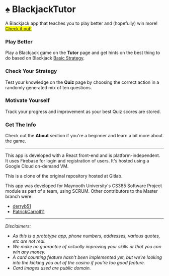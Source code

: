 # :spades: BlackjackTutor


A Blackjack app that teaches you to play better and (hopefully) win more!
<mark>[Check it out!](http://35.214.8.107:3000/)</mark> 


### Play Better
Play a Blackjack game on the **Tutor** page and get hints on the best thing to do based on Blackjack [Basic Strategy](https://en.wikipedia.org/wiki/Blackjack#Basic_strategy).

### Check Your Strategy
Test your knowledge on the **Quiz** page by choosing the correct action in a randomly generated mix of ten questions.

### Motivate Yourself
Track your progress and improvement as your best Quiz scores are stored.

### Get The Info
Check out the **About** section if you're a beginner and learn a bit more about the game.


---
This app is developed with a React front-end and is platform-independent. It uses Firebase for login and registration of users. It's hosted using a Google Cloud on-demand VM.

This is a clone of the original repository hosted at Gitlab.

This app was developed for Maynooth University's CS385 Software Project module as part of a team, using SCRUM. 
Other contributors to the Master branch were: 
* [derryb51](https://gitlab.com/derryb51) 
* [PatrickCarroll11](https://gitlab.com/PatrickCarroll11) 


---
_Disclaimers:_ 
* _As this is a prototype app, phone numbers, addresses, various quotes, etc are not real._
* _We make no guarantee of actually improving your skills or that you can win any money._
* _A card counting feature hasn't been implemented yet, but we're looking into the kicking you out of the casino if you're too good feature._
* _Card images used are public domain._
